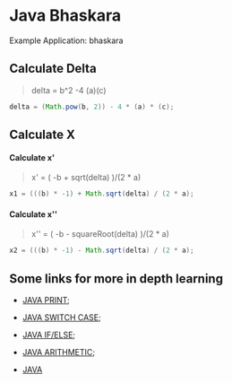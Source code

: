 Java Bhaskara
====================

Example Application: bhaskara

## Calculate Delta
> delta = b^2 -4 (a)(c)	

```java
delta = (Math.pow(b, 2)) - 4 * (a) * (c);
```

## Calculate X

#### Calculate x'
> x' = ( -b + sqrt(delta) )/(2 * a)

```java
x1 = (((b) * -1) + Math.sqrt(delta) / (2 * a);
```

#### Calculate x''
> x'' = ( -b - squareRoot(delta) )/(2 * a)

```java
x2 = (((b) * -1) - Math.sqrt(delta) / (2 * a);
```


## Some links for more in depth learning

* [JAVA PRINT](https://github.com/fefong/java_print);
* [JAVA SWITCH CASE](https://github.com/fefong/java_switch);
* [JAVA IF/ELSE](https://github.com/fefong/java_ifElse);
* [JAVA ARITHMETIC](https://github.com/fefong/java_calculator);

* [JAVA](https://github.com/search?q=fefong%2Fjava)

